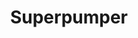 ---
title: "Superpumper"
url: /scottsdale/superpumper-east-frank-lloyd-wright-boulevard/
shop: Lebensmittel
---
